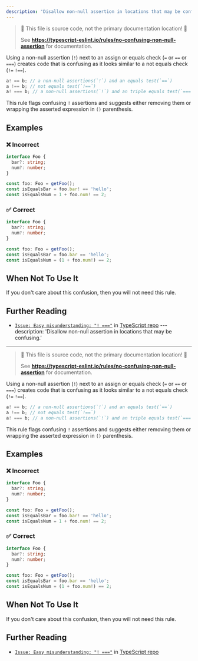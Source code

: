 ```yaml
---
description: 'Disallow non-null assertion in locations that may be confusing.'
---
```


> 🛑 This file is source code, not the primary documentation location! 🛑
>
> See **https://typescript-eslint.io/rules/no-confusing-non-null-assertion** for documentation.

Using a non-null assertion (`!`) next to an assign or equals check (`=` or `==` or `===`) creates code that is confusing as it looks similar to a not equals check (`!=` `!==`).

```typescript
a! == b; // a non-null assertions(`!`) and an equals test(`==`)
a !== b; // not equals test(`!==`)
a! === b; // a non-null assertions(`!`) and an triple equals test(`===`)
```

This rule flags confusing `!` assertions and suggests either removing them or wrapping the asserted expression in `()` parenthesis.

## Examples

<!--tabs-->

### ❌ Incorrect

```ts
interface Foo {
  bar?: string;
  num?: number;
}

const foo: Foo = getFoo();
const isEqualsBar = foo.bar! == 'hello';
const isEqualsNum = 1 + foo.num! == 2;
```

### ✅ Correct

<!-- prettier-ignore -->
```ts
interface Foo {
  bar?: string;
  num?: number;
}

const foo: Foo = getFoo();
const isEqualsBar = foo.bar == 'hello';
const isEqualsNum = (1 + foo.num!) == 2;
```

## When Not To Use It

If you don't care about this confusion, then you will not need this rule.

## Further Reading

- [`Issue: Easy misunderstanding: "! ==="`](https://github.com/microsoft/TypeScript/issues/37837) in [TypeScript repo](https://github.com/microsoft/TypeScript)
                                                                                                                                                                                                                                                                                                                                                                                                                                                                                                                                                                                                                                                                                                                                                                                                                                                                                                                                                                                 ---
description: 'Disallow non-null assertion in locations that may be confusing.'
---

> 🛑 This file is source code, not the primary documentation location! 🛑
>
> See **https://typescript-eslint.io/rules/no-confusing-non-null-assertion** for documentation.

Using a non-null assertion (`!`) next to an assign or equals check (`=` or `==` or `===`) creates code that is confusing as it looks similar to a not equals check (`!=` `!==`).

```typescript
a! == b; // a non-null assertions(`!`) and an equals test(`==`)
a !== b; // not equals test(`!==`)
a! === b; // a non-null assertions(`!`) and an triple equals test(`===`)
```

This rule flags confusing `!` assertions and suggests either removing them or wrapping the asserted expression in `()` parenthesis.

## Examples

<!--tabs-->

### ❌ Incorrect

```ts
interface Foo {
  bar?: string;
  num?: number;
}

const foo: Foo = getFoo();
const isEqualsBar = foo.bar! == 'hello';
const isEqualsNum = 1 + foo.num! == 2;
```

### ✅ Correct

<!-- prettier-ignore -->
```ts
interface Foo {
  bar?: string;
  num?: number;
}

const foo: Foo = getFoo();
const isEqualsBar = foo.bar == 'hello';
const isEqualsNum = (1 + foo.num!) == 2;
```

## When Not To Use It

If you don't care about this confusion, then you will not need this rule.

## Further Reading

- [`Issue: Easy misunderstanding: "! ==="`](https://github.com/microsoft/TypeScript/issues/37837) in [TypeScript repo](https://github.com/microsoft/TypeScript)
